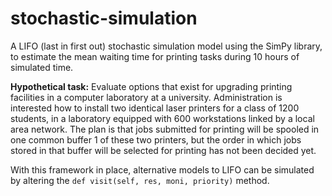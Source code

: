 # stochastic-simulation


A LIFO (last in first out) stochastic simulation model using the SimPy library, to estimate the mean waiting time for printing tasks during 10 hours of simulated time.

**Hypothetical task:** Evaluate options that exist for  upgrading  printing facilities in a computer laboratory at a university. Administration is interested how to install two identical laser printers for a class  of 1200 students, in a laboratory equipped with 600 workstations linked by a local area network.  The plan is that jobs submitted for printing will be spooled in one common buffer 1  of these two  printers, but the order in which jobs stored in that buffer will be selected for printing has not been decided yet. 

With this framework in place, alternative models to LIFO can be simulated by altering the `def visit(self, res, moni, priority)` method. 
